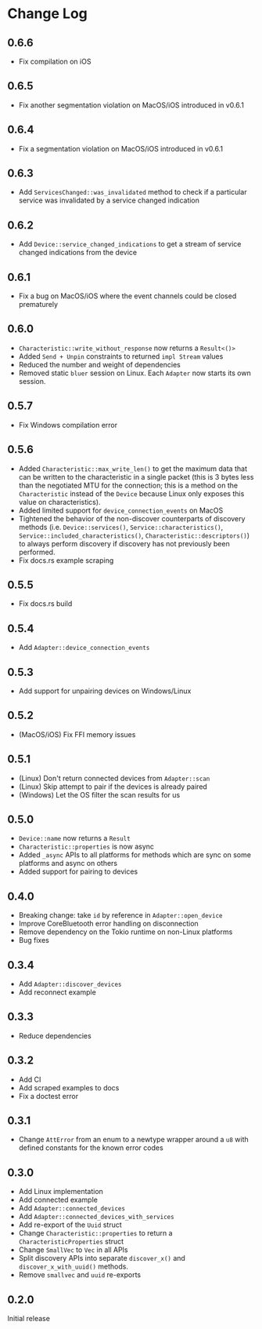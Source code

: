 # Change Log

## 0.6.6

- Fix compilation on iOS

## 0.6.5

- Fix another segmentation violation on MacOS/iOS introduced in v0.6.1

## 0.6.4

- Fix a segmentation violation on MacOS/iOS introduced in v0.6.1

## 0.6.3

- Add `ServicesChanged::was_invalidated` method to check if a particular service
  was invalidated by a service changed indication

## 0.6.2

- Add `Device::service_changed_indications` to get a stream of service changed
  indications from the device

## 0.6.1

- Fix a bug on MacOS/iOS where the event channels could be closed prematurely

## 0.6.0

- `Characteristic::write_without_response` now returns a `Result<()>`
- Added `Send + Unpin` constraints to returned `impl Stream` values
- Reduced the number and weight of dependencies
- Removed static `bluer` session on Linux. Each `Adapter` now starts its own
  session.

## 0.5.7

- Fix Windows compilation error

## 0.5.6

- Added `Characteristic::max_write_len()` to get the maximum data that can be
  written to the characteristic in a single packet (this is 3 bytes less than
  the negotiated MTU for the connection; this is a method on the
  `Characteristic` instead of the `Device` because Linux only exposes this value
  on characteristics).
- Added limited support for `device_connection_events` on MacOS
- Tightened the behavior of the non-discover counterparts of discovery methods
  (i.e. `Device::services()`, `Service::characteristics()`,
  `Service::included_characteristics()`, `Characteristic::descriptors()`) to
  always perform discovery if discovery has not previously been performed.
- Fix docs.rs example scraping

## 0.5.5

- Fix docs.rs build

## 0.5.4

- Add `Adapter::device_connection_events`

## 0.5.3

- Add support for unpairing devices on Windows/Linux

## 0.5.2

- (MacOS/iOS) Fix FFI memory issues

## 0.5.1

- (Linux) Don't return connected devices from `Adapter::scan`
- (Linux) Skip attempt to pair if the devices is already paired
- (Windows) Let the OS filter the scan results for us

## 0.5.0

- `Device::name` now returns a `Result`
- `Characteristic::properties` is now async
- Added `_async` APIs to all platforms for methods which are sync on some
  platforms and async on others
- Added support for pairing to devices

## 0.4.0

- Breaking change: take `id` by reference in `Adapter::open_device`
- Improve CoreBluetooth error handling on disconnection
- Remove dependency on the Tokio runtime on non-Linux platforms
- Bug fixes

## 0.3.4

- Add `Adapter::discover_devices`
- Add reconnect example

## 0.3.3

- Reduce dependencies

## 0.3.2

- Add CI
- Add scraped examples to docs
- Fix a doctest error

## 0.3.1

- Change `AttError` from an enum to a newtype wrapper around a `u8` with defined
  constants for the known error codes

## 0.3.0

- Add Linux implementation
- Add connected example
- Add `Adapter::connected_devices`
- Add `Adapter::connected_devices_with_services`
- Add re-export of the `Uuid` struct
- Change `Characteristic::properties` to return a `CharacteristicProperties`
  struct
- Change `SmallVec` to `Vec` in all APIs
- Split discovery APIs into separate `discover_x()` and `discover_x_with_uuid()`
  methods.
- Remove `smallvec` and `uuid` re-exports

## 0.2.0

Initial release
